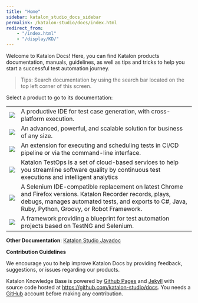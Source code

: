 ```yaml
---
title: "Home"
sidebar: katalon_studio_docs_sidebar
permalink: /katalon-studio/docs/index.html
redirect_from:
    - "/index.html"
    - "/display/KD/"
---
```


Welcome to Katalon Docs! Here, you can find Katalon products documentation, manuals, guidelines, as well as tips and tricks to help you start a successful test automation journey.

> Tips: Search documentation by using the search bar located on the top left corner of this screen.

Select a product to go to its documentation:

<table>
    <tr>
        <td><a href="https://docs.katalon.com/katalon-studio/docs/overview.html"><img src="https://github.com/katalon-studio/docs-images/raw/master/katalon-products/Katalon-Studio-32x24px%402x.png"></a>
        <td>A productive IDE for test case generation, with cross-platform execution.
        </td>
    </tr>
    <tr>
        <td> <a href="https://docs.katalon.com/katalon-studio/docs/overview.html"><img src="https://github.com/katalon-studio/docs-images/raw/master/katalon-products/Katalon-Studio-Enterprise-icon-color-small.png"></a>
        <td>An advanced, powerful, and scalable solution for business of any size.
        </td>
    </tr>
    <tr>
        <td> <a href="https://docs.katalon.com/katalon-studio/docs/intro-RE.html"><img src="https://github.com/katalon-studio/docs-images/raw/master/katalon-products/Katalon-Runtime-Engine-icon-color-small.png"></a>
        <td>An extension for executing and scheduling tests in CI/CD pipeline or via the command-line interface.
        </td>
    </tr>
    <tr>
        <td><a href="https://docs.katalon.com/katalon-analytics/docs/overview.html"><img src="https://github.com/katalon-studio/docs-images/raw/master/katalon-products/Katalon-TestOps-32x24px%402x.png"></a>
        <td>Katalon TestOps is a set of cloud-based services to help you streamline software quality by continuous test executions and intelligent analytics
        </td>
    </tr>
    <tr>
        <td><a href="https://docs.katalon.com/katalon-recorder/docs/overview.html"><img src="https://github.com/katalon-studio/docs-images/raw/master/katalon-products/Katalon-Recorder-32x24px%402x.png"></a>
        <td> A Selenium IDE-compatible replacement on latest Chrome and Firefox versions. Katalon Recorder records, plays, debugs, manages automated tests, and exports to C#, Java, Ruby, Python, Groovy, or Robot Framework.
        </td>
    </tr>
    <tr>
        <td><a href="https://docs.katalon.com/katalium-framework/docs/katalium-framework-overview.html"><img src="https://github.com/katalon-studio/docs-images/raw/master/katalon-products/Katalium-32x24px%402x.png"></a>
        <td>A framework providing a blueprint for test automation projects based on TestNG and Selenium.
        </td>
    </tr>
</table>


**Other Documentation**: [Katalon Studio Javadoc](https://docs.katalon.com/javadoc/index.html)

**Contribution Guidelines**

We encourage you to help improve Katalon Docs by providing feedback, suggestions, or issues regarding our products.

Katalon Knowledge Base is powered by [Github Pages](https://pages.github.com) and [Jekyll](https://jekyllrb.com/docs/) with source code hosted at https://github.com/katalon-studio/docs. You needs a [GitHub](https://github.com) account before making any contribution.


